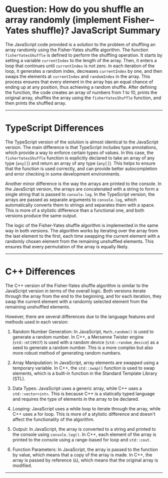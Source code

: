 # Question: How do you shuffle an array randomly (implement Fisher–Yates shuffle)? JavaScript Summary

The JavaScript code provided is a solution to the problem of shuffling an array randomly using the Fisher-Yates shuffle algorithm. The function `fisherYatesShuffle` is defined to perform the shuffling operation. It starts by setting a variable `currentIndex` to the length of the array. Then, it enters a loop that continues until `currentIndex` is not zero. In each iteration of the loop, it generates a random index, decreases `currentIndex` by one, and then swaps the elements at `currentIndex` and `randomIndex` in the array. This process ensures that every element in the array has an equal chance of ending up at any position, thus achieving a random shuffle. After defining the function, the code creates an array of numbers from 1 to 10, prints the original array, shuffles the array using the `fisherYatesShuffle` function, and then prints the shuffled array.

---

# TypeScript Differences

The TypeScript version of the solution is almost identical to the JavaScript version. The main difference is that TypeScript includes type annotations, which provide a way to enforce certain types of values. In this case, the `fisherYatesShuffle` function is explicitly declared to take an array of any type (`any[]`) and return an array of any type (`any[]`). This helps to ensure that the function is used correctly, and can provide better autocompletion and error checking in some development environments.

Another minor difference is the way the arrays are printed to the console. In the JavaScript version, the arrays are concatenated with a string to form a single string that is passed to `console.log`. In the TypeScript version, the arrays are passed as separate arguments to `console.log`, which automatically converts them to strings and separates them with a space. This is more of a stylistic difference than a functional one, and both versions produce the same output.

The logic of the Fisher-Yates shuffle algorithm is implemented in the same way in both versions. The algorithm works by iterating over the array from the last element to the first, each time swapping the current element with a randomly chosen element from the remaining unshuffled elements. This ensures that every permutation of the array is equally likely.

---

# C++ Differences

The C++ version of the Fisher-Yates shuffle algorithm is similar to the JavaScript version in terms of the overall logic. Both versions iterate through the array from the end to the beginning, and for each iteration, they swap the current element with a randomly selected element from the remaining unshuffled elements.

However, there are several differences due to the language features and methods used in each version:

1. Random Number Generation: In JavaScript, `Math.random()` is used to generate a random number. In C++, a Mersenne Twister engine (`std::mt19937`) is used with a random device (`std::random_device`) as a seed to generate a random number. This is a more complex but also more robust method of generating random numbers.

2. Array Manipulation: In JavaScript, array elements are swapped using a temporary variable. In C++, the `std::swap()` function is used to swap elements, which is a built-in function in the Standard Template Library (STL).

3. Data Types: JavaScript uses a generic array, while C++ uses a `std::vector<int>`. This is because C++ is a statically typed language and requires the type of elements in the array to be declared.

4. Looping: JavaScript uses a while loop to iterate through the array, while C++ uses a for loop. This is more of a stylistic difference and doesn't affect the functionality of the algorithm.

5. Output: In JavaScript, the array is converted to a string and printed to the console using `console.log()`. In C++, each element of the array is printed to the console using a range-based for loop and `std::cout`.

6. Function Parameters: In JavaScript, the array is passed to the function by value, which means that a copy of the array is made. In C++, the array is passed by reference (`&`), which means that the original array is modified.

---
